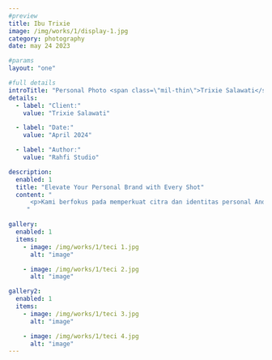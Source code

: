 ```yaml
---
#preview
title: Ibu Trixie
image: /img/works/1/display-1.jpg
category: photography
date: may 24 2023

#params
layout: "one"

#full details
introTitle: "Personal Photo <span class=\"mil-thin\">Trixie Salawati</span>"
details:
  - label: "Client:"
    value: "Trixie Salawati"

  - label: "Date:"
    value: "April 2024"

  - label: "Author:"
    value: "Rahfi Studio"

description:
  enabled: 1
  title: "Elevate Your Personal Brand with Every Shot"
  content: "
      <p>Kami berfokus pada memperkuat citra dan identitas personal Anda melalui gambar yang otentik dan bermakna. Setiap foto yang diambil tidak hanya sekedar potret, tetapi sebuah narasi visual yang mencerminkan nilai-nilai, kepribadian, dan visi unik Anda.</p>
     "

gallery:
  enabled: 1
  items:
    - image: /img/works/1/teci 1.jpg
      alt: "image"

    - image: /img/works/1/teci 2.jpg
      alt: "image"

gallery2:
  enabled: 1
  items:
    - image: /img/works/1/teci 3.jpg
      alt: "image"

    - image: /img/works/1/teci 4.jpg
      alt: "image"
---
```

